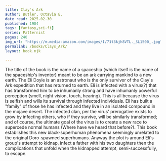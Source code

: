 ```yaml
---
title: Clay's Ark
author: Butler, Octavia E.
date_read: 2025-02-30
published: 1984
tags: [fantasy,sci-fi]
series: Patternist
pages: 240
img_url: "https://m.media-amazon.com/images/I/71t3kjh8VTL._SL1500_.jpg"
permalink: /books/Clays_Ark/
layout: book.njk

---
```

The title of the book is the name of a spaceship (which itself is the name of the spaceship's inventor) meant to be an ark carrying mankind to a new earth.
The  Eli Doyle is an astronaut who is the only survivor of the Clay's Ark expedition that has returned to earth. Eli is infected with a virus(?) that has transformed him to be inhumanly strong and have inhumanly powerful perception (smell, night vision, touch, hearing).  This is all because the virus is selfish and wills its survival through infected individuals.  Eli has built a "family" of those he has infected and they live in an isolated compound in the mojave desert.  The infected clan, per the virus' prerogative exists to grow by infecting others, who if they survive, will be similarly transformed; and of course, the ultimate goal of the virus is to create a new race to supercede normal humans (Where have we heard that before?).  This book establishes this new black-superhuman phenomena seemingly unrelated to the original Doro-spawned superhumans.  Anyway the plot is around Eli's group's attempt to kidnap, infect a father with his two daughters then the complications that unfold when the kidnapped attempt, semi-successfully, to escape.  